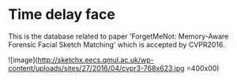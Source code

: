 # Time delay face

This is the database related to paper 'ForgetMeNot: Memory-Aware Forensic Facial Sketch Matching' which is accepted by CVPR2016.

![image](http://sketchx.eecs.qmul.ac.uk/wp-content/uploads/sites/27/2016/04/cvpr3-768x623.jpg =400x00)
